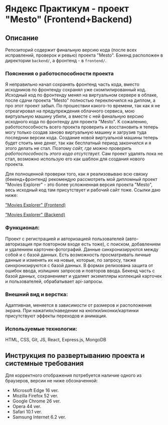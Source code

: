 # Яндекс Практикум - проект "Мesto" (Frontend+Backend)
## Описание
Репозиторий содержит финальную версию кода (после всех исправлений, проверок и ревью) проекта "Mesto". Бэкенд расположен в директории `backend/`, а фронтенд - в `frontend/`.
### Пояснения о работоспособности проекта
Я неправильно начал сохранять фронтенд часть кода, вместо исходников по фронтенду сохранял уже скомпилированный код. Исходный код по фронтенду менял на виртуальном сервере в облаке, после сдачи проекта "Mesto" полностью переключился на диплом, а про этот проект забыл. По прошествии какого-то времени, так как я не отреагировал на предупреждения облачного сервиса, мою виртуальную машину убили, а вместе с ней финальную версию исходного кода по фронтенду для проекта "Mesto". К сожалению, работоспособность всего проекта проверить и восстановить я теперь могу только создав заново виртуальную машину и загрузив туда последнии версии кода. Создание новой виртуальной машины теперь будет стоить мне денег, так как бесплатный период закончился и я этого делать не стал. Поэтому *сайт, где можно проверить работоспособность этого кода отсутствует.* Сам проект удалять пока не стал, возможно использую его как шаблон для создания нового проекта.

Для полноценной проверки того, как я реализовываю всю связку (бекенд+фронтенд) рекомендую рассмотреть мой дипломный проект "Movies Explorer" - это более усложненная версия проекта "Mesto", весь исходный код там присутствует и рабочий сайт тоже. Ссылки даю ниже:

 ["Movies Explorer" (Frontend)](https://github.com/EarthlingWW-ZeitVenus/movies-explorer-frontend)
 
 ["Movies Explorer" (Backend)](https://github.com/EarthlingWW-ZeitVenus/movies-explorer-api)
 ### Функционал:
Проект с регистрацией и авторизацией пользователей (авто-авторизация при повторном входе есть тоже), с поиском, добавлением и удалением карточек-фотографий. Данные синхронизируются между собой и с базой данных. Есть возможность просматривать личные данные и изменять их на новые, которые, по запросу, также синхронизируются с базой данных. В формах релизована защита от ошибок ввода, излишних запросов и повторов ввода. Бекенд часть с базой данных, сохраненияет и удаляет экземпляры коллекций карточек и пользователей, обрабатывает api-запросы.
### Внешний вид и верстка:
Адаптивная, меняется в зависимости от размеров и расположения экрана. При нажатиях/наведении на кнопки/иконки/картинки присутствуют эффекты переходов и анимация.
### Используемые технологии:
HTML, CSS, Git, JS, React, Express.js, MongoDB
## Инструкция по развертыванию проекта и системные требования
Для корректного отображения потребуется наличие одного из браузеров, версии не ниже обозначенной:
* Microsoft Edge 16 ver.
* Mozilla Firefox 52 ver.
* Google Chrome 26 ver.
* Opera 44 ver.
* Safari 10.1 ver.
* Samsung Internet 6.2 ver.

 
